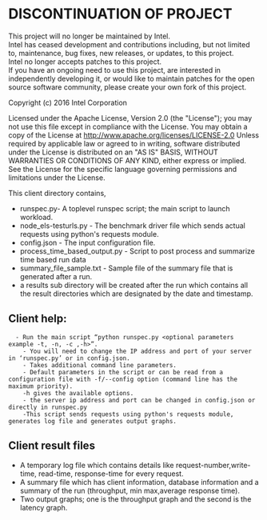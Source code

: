 # DISCONTINUATION OF PROJECT #  
This project will no longer be maintained by Intel.  
Intel has ceased development and contributions including, but not limited to, maintenance, bug fixes, new releases, or updates, to this project.  
Intel no longer accepts patches to this project.  
 If you have an ongoing need to use this project, are interested in independently developing it, or would like to maintain patches for the open source software community, please create your own fork of this project.  
  
Copyright (c) 2016 Intel Corporation 

 Licensed under the Apache License, Version 2.0 (the "License");
 you may not use this file except in compliance with the License.
 You may obtain a copy of the License at
      http://www.apache.org/licenses/LICENSE-2.0
 Unless required by applicable law or agreed to in writing, software
 distributed under the License is distributed on an "AS IS" BASIS,
 WITHOUT WARRANTIES OR CONDITIONS OF ANY KIND, either express or implied.
 See the License for the specific language governing permissions and
 limitations under the License.

This client directory contains,
 - runspec.py- A toplevel runspec script; the main script to launch workload.
 - node_els-testurls.py - The benchmark driver file which sends actual requests using python's requests module.
 - config.json - The input configuration file.
 - process_time_based_output.py - Script to post process and summarize time based run data
 - summary_file_sample.txt - Sample file of the summary file that is generated after a run.
 - a results sub directory will be created after the run which contains all the result directories which are designated by the date and timestamp.
 

## Client help:
      - Run the main script “python runspec.py <optional parameters example -t, -n, -c ,-h>”.
        - You will need to change the IP address and port of your server in ‘runspec.py’ or in config.json. 
        - Takes additional command line parameters.
        - Default parameters in the script or can be read from a configuration file with -f/--config option (command line has the maximum priority).
        -h gives the available options.
        - the server ip address and port can be changed in config.json or directly in runspec.py
        -This script sends requests using python's requests module, generates log file and generates output graphs.
 
 
## Client result files
   - A temporary log file which contains details like request-number,write-time, read-time, response-time for every request.
   - A summary file which has client information, database information and a summary of the run (throughput, min max,average response time).
   - Two output graphs; one is the throughput graph and the second is the latency graph.

